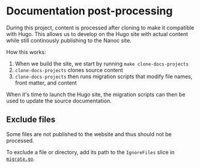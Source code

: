 # Documentation post-processing

During this project, content is processed after cloning to make it compatible with Hugo.
This allows us to develop on the Hugo site with actual content while still continously
publishing to the Nanoc site.

How this works:

1. When we build the site, we start by running `make clone-docs-projects`
1. `clone-docs-projects` clones source content
1. `clone-docs-projects` then runs migration scripts that modify file names, front matter, and content

When it's time to launch the Hugo site, the migration scripts can then be used to
update the source documentation.

## Exclude files

Some files are not published to the website and thus should not be processed.

To exclude a file or directory, add its path to the `IgnoreFiles` slice in
[`migrate.go`](../cmd/gldocs/tasks/migrate.go).
